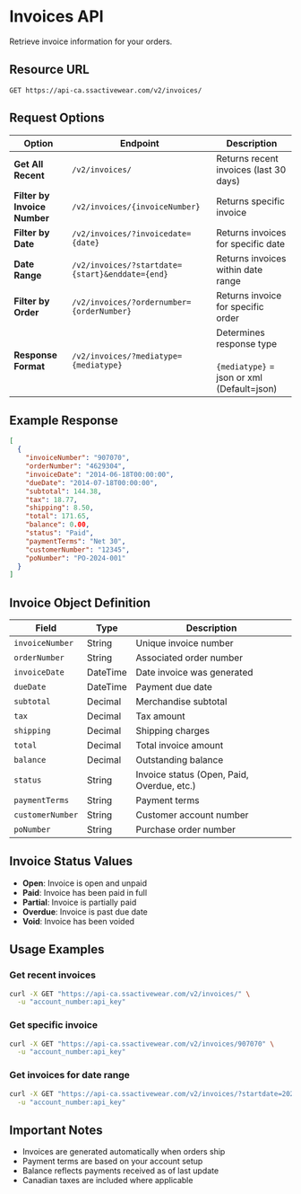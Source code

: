 # Invoices API

Retrieve invoice information for your orders.

## Resource URL

```
GET https://api-ca.ssactivewear.com/v2/invoices/
```

## Request Options

| Option | Endpoint | Description |
|--------|----------|-------------|
| **Get All Recent** | `/v2/invoices/` | Returns recent invoices (last 30 days) |
| **Filter by Invoice Number** | `/v2/invoices/{invoiceNumber}` | Returns specific invoice |
| **Filter by Date** | `/v2/invoices/?invoicedate={date}` | Returns invoices for specific date |
| **Date Range** | `/v2/invoices/?startdate={start}&enddate={end}` | Returns invoices within date range |
| **Filter by Order** | `/v2/invoices/?ordernumber={orderNumber}` | Returns invoice for specific order |
| **Response Format** | `/v2/invoices/?mediatype={mediatype}` | Determines response type<br><br>`{mediatype}` = json or xml (Default=json) |

## Example Response

```json
[
  {
    "invoiceNumber": "907070",
    "orderNumber": "4629304",
    "invoiceDate": "2014-06-18T00:00:00",
    "dueDate": "2014-07-18T00:00:00",
    "subtotal": 144.38,
    "tax": 18.77,
    "shipping": 8.50,
    "total": 171.65,
    "balance": 0.00,
    "status": "Paid",
    "paymentTerms": "Net 30",
    "customerNumber": "12345",
    "poNumber": "PO-2024-001"
  }
]
```

## Invoice Object Definition

| Field | Type | Description |
|-------|------|-------------|
| `invoiceNumber` | String | Unique invoice number |
| `orderNumber` | String | Associated order number |
| `invoiceDate` | DateTime | Date invoice was generated |
| `dueDate` | DateTime | Payment due date |
| `subtotal` | Decimal | Merchandise subtotal |
| `tax` | Decimal | Tax amount |
| `shipping` | Decimal | Shipping charges |
| `total` | Decimal | Total invoice amount |
| `balance` | Decimal | Outstanding balance |
| `status` | String | Invoice status (Open, Paid, Overdue, etc.) |
| `paymentTerms` | String | Payment terms |
| `customerNumber` | String | Customer account number |
| `poNumber` | String | Purchase order number |

## Invoice Status Values

- **Open**: Invoice is open and unpaid
- **Paid**: Invoice has been paid in full
- **Partial**: Invoice is partially paid
- **Overdue**: Invoice is past due date
- **Void**: Invoice has been voided

## Usage Examples

### Get recent invoices
```bash
curl -X GET "https://api-ca.ssactivewear.com/v2/invoices/" \
  -u "account_number:api_key"
```

### Get specific invoice
```bash
curl -X GET "https://api-ca.ssactivewear.com/v2/invoices/907070" \
  -u "account_number:api_key"
```

### Get invoices for date range
```bash
curl -X GET "https://api-ca.ssactivewear.com/v2/invoices/?startdate=2024-01-01&enddate=2024-01-31" \
  -u "account_number:api_key"
```

## Important Notes

- Invoices are generated automatically when orders ship
- Payment terms are based on your account setup
- Balance reflects payments received as of last update
- Canadian taxes are included where applicable
